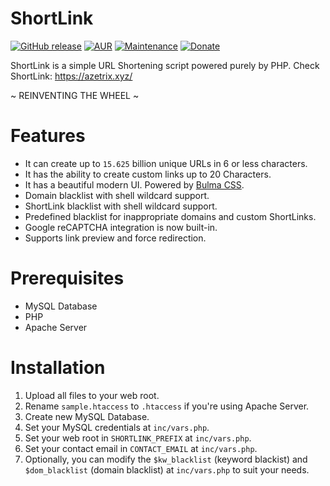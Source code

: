 # ShortLink
[![GitHub release](https://img.shields.io/badge/style-v0.1.5-blue.svg?style=flat&label=Release)](https://github.com/azetrix/ShortLink/releases/tag/v0.1.5)
[![AUR](https://img.shields.io/badge/style-GPL--3.0-blue.svg?style=flat&label=License)](https://github.com/azetrix/ShortLink/blob/master/LICENSE)
[![Maintenance](https://img.shields.io/badge/style-Suspended-red.svg?style=flat&label=Maintained)](https://github.com/azetrix/ShortLink)
[![Donate](https://img.shields.io/badge/style-PayPal-green.svg?style=flat&label=Donate)](https://www.paypal.com/cgi-bin/webscr?cmd=_s-xclick&hosted_button_id=7ZHJQTCW4UZ8A)

ShortLink is a simple URL Shortening script powered purely by PHP.
Check ShortLink: https://azetrix.xyz/

~ REINVENTING THE WHEEL ~

# Features

- It can create up to `15.625` billion unique URLs in 6 or less characters.
- It has the ability to create custom links up to 20 Characters.
- It has a beautiful modern UI. Powered by [Bulma CSS](http://bulma.io/).
- Domain blacklist with shell wildcard support.
- ShortLink blacklist with shell wildcard support.
- Predefined blacklist for inappropriate domains and custom ShortLinks.
- Google reCAPTCHA integration is now built-in.
- Supports link preview and force redirection.

# Prerequisites

- MySQL Database
- PHP
- Apache Server


# Installation

1. Upload all files to your web root.
2. Rename `sample.htaccess` to `.htaccess` if you're using Apache Server.
3. Create new MySQL Database.
4. Set your MySQL credentials at `inc/vars.php`.
5. Set your web root in `SHORTLINK_PREFIX` at `inc/vars.php`.
6. Set your contact email in `CONTACT_EMAIL` at `inc/vars.php`.
7. Optionally, you can modify the `$kw_blacklist` (keyword blackist) and `$dom_blacklist` (domain blacklist) at `inc/vars.php` to suit your needs.
